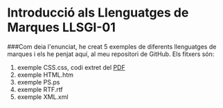 # Introducció als Llenguatges de Marques LLSGI-01
###Com deia l'enunciat, he creat 5 exemples de diferents llenguatges de marques i els he penjat aquí, al meu repositori de GitHub.
Els fitxers són:

1. exemple CSS.css, codi extret del [PDF][pdf]
2. exemple HTML.htm
3. exemple PS.ps
4. exemple RTF.rtf
5. exemple XML.xml

[pdf]: http://fpadistancia.caib.es/pluginfile.php/295262/mod_resource/content/2/Llenguatges%20de%20Marques%20y%20Sistemes%20de%20Gesti%C3%B3%20de%20la%20Informaci%C3%B3%20%28Dist%C3%A0ncia%29.pdf
